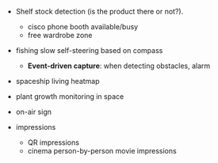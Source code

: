 * Shelf stock detection (is the product there or not?).
    * cisco phone booth available/busy
    * free wardrobe zone

* fishing slow self-steering based on compass
    * **Event-driven capture**: when detecting obstacles, alarm

* spaceship living heatmap

* plant growth monitoring in space

* on-air sign

* impressions
    * QR impressions
    * cinema person-by-person movie impressions
